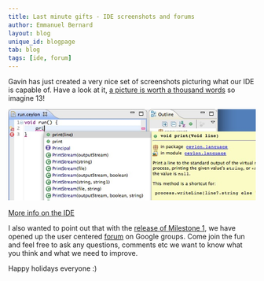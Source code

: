 ```yaml
---
title: Last minute gifts - IDE screenshots and forums
author: Emmanuel Bernard
layout: blog
unique_id: blogpage
tab: blog
tags: [ide, forum]
---
```

Gavin has just created a very nice set of screenshots picturing what our IDE is capable of. Have a look
at it, [a picture is worth a thousand words][screenshots] so imagine 13! 

![teaser](/images/screenshots/teaser.png)

[More info on the IDE][ide]

I also wanted to point out that with the [release of Milestone 1][release], we have opened up 
the user centered [forum][user forum] on Google groups. Come join the fun and feel
free to ask any questions, comments etc we want to know what you think and what we need to improve.

[screenshots]: /documentation/1.0/ide/screenshots/?utm_source=blog&utm_medium=web&utm_content=screenshots&utm_campaign=ide_screenshots
[ide]: /documentation/1.0/ide/?utm_source=blog&utm_medium=web&utm_content=ide&utm_campaign=ide_screenshots
[release]: /blog/2011/12/20/ceylon-m1-newton/?utm_source=blog&utm_medium=web&utm_content=releaseblog&utm_campaign=ide_screenshots
[user forum]: /community/forum?utm_source=blog&utm_medium=web&utm_content=userforum&utm_campaign=ide_screenshots

Happy holidays everyone :)